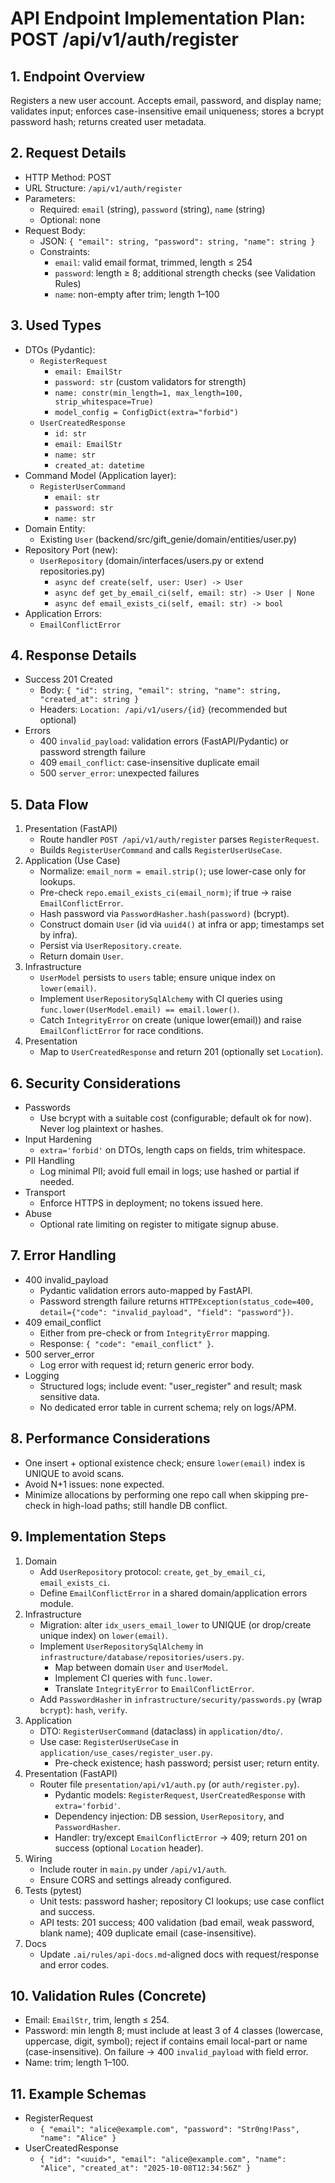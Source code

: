 # API Endpoint Implementation Plan: POST /api/v1/auth/register

## 1. Endpoint Overview
Registers a new user account. Accepts email, password, and display name; validates input; enforces case-insensitive email uniqueness; stores a bcrypt password hash; returns created user metadata.

## 2. Request Details
- HTTP Method: POST
- URL Structure: `/api/v1/auth/register`
- Parameters:
  - Required: `email` (string), `password` (string), `name` (string)
  - Optional: none
- Request Body:
  - JSON: `{ "email": string, "password": string, "name": string }`
  - Constraints:
    - `email`: valid email format, trimmed, length ≤ 254
    - `password`: length ≥ 8; additional strength checks (see Validation Rules)
    - `name`: non-empty after trim; length 1–100

## 3. Used Types
- DTOs (Pydantic):
  - `RegisterRequest`
    - `email: EmailStr`
    - `password: str` (custom validators for strength)
    - `name: constr(min_length=1, max_length=100, strip_whitespace=True)`
    - `model_config = ConfigDict(extra="forbid")`
  - `UserCreatedResponse`
    - `id: str`
    - `email: EmailStr`
    - `name: str`
    - `created_at: datetime`
- Command Model (Application layer):
  - `RegisterUserCommand`
    - `email: str`
    - `password: str`
    - `name: str`
- Domain Entity:
  - Existing `User` (backend/src/gift_genie/domain/entities/user.py)
- Repository Port (new):
  - `UserRepository` (domain/interfaces/users.py or extend repositories.py)
    - `async def create(self, user: User) -> User`
    - `async def get_by_email_ci(self, email: str) -> User | None`
    - `async def email_exists_ci(self, email: str) -> bool`
- Application Errors:
  - `EmailConflictError`

## 4. Response Details
- Success 201 Created
  - Body: `{ "id": string, "email": string, "name": string, "created_at": string }`
  - Headers: `Location: /api/v1/users/{id}` (recommended but optional)
- Errors
  - 400 `invalid_payload`: validation errors (FastAPI/Pydantic) or password strength failure
  - 409 `email_conflict`: case-insensitive duplicate email
  - 500 `server_error`: unexpected failures

## 5. Data Flow
1. Presentation (FastAPI)
   - Route handler `POST /api/v1/auth/register` parses `RegisterRequest`.
   - Builds `RegisterUserCommand` and calls `RegisterUserUseCase`.
2. Application (Use Case)
   - Normalize: `email_norm = email.strip()`; use lower-case only for lookups.
   - Pre-check `repo.email_exists_ci(email_norm)`; if true → raise `EmailConflictError`.
   - Hash password via `PasswordHasher.hash(password)` (bcrypt).
   - Construct domain `User` (id via `uuid4()` at infra or app; timestamps set by infra).
   - Persist via `UserRepository.create`.
   - Return domain `User`.
3. Infrastructure
   - `UserModel` persists to `users` table; ensure unique index on `lower(email)`.
   - Implement `UserRepositorySqlAlchemy` with CI queries using `func.lower(UserModel.email) == email.lower()`.
   - Catch `IntegrityError` on create (unique lower(email)) and raise `EmailConflictError` for race conditions.
4. Presentation
   - Map to `UserCreatedResponse` and return 201 (optionally set `Location`).

## 6. Security Considerations
- Passwords
  - Use bcrypt with a suitable cost (configurable; default ok for now). Never log plaintext or hashes.
- Input Hardening
  - `extra='forbid'` on DTOs, length caps on fields, trim whitespace.
- PII Handling
  - Log minimal PII; avoid full email in logs; use hashed or partial if needed.
- Transport
  - Enforce HTTPS in deployment; no tokens issued here.
- Abuse
  - Optional rate limiting on register to mitigate signup abuse.

## 7. Error Handling
- 400 invalid_payload
  - Pydantic validation errors auto-mapped by FastAPI.
  - Password strength failure returns `HTTPException(status_code=400, detail={"code": "invalid_payload", "field": "password"})`.
- 409 email_conflict
  - Either from pre-check or from `IntegrityError` mapping.
  - Response: `{ "code": "email_conflict" }`.
- 500 server_error
  - Log error with request id; return generic error body.
- Logging
  - Structured logs; include event: "user_register" and result; mask sensitive data.
  - No dedicated error table in current schema; rely on logs/APM.

## 8. Performance Considerations
- One insert + optional existence check; ensure `lower(email)` index is UNIQUE to avoid scans.
- Avoid N+1 issues: none expected.
- Minimize allocations by performing one repo call when skipping pre-check in high-load paths; still handle DB conflict.

## 9. Implementation Steps
1. Domain
   - Add `UserRepository` protocol: `create`, `get_by_email_ci`, `email_exists_ci`.
   - Define `EmailConflictError` in a shared domain/application errors module.
2. Infrastructure
   - Migration: alter `idx_users_email_lower` to UNIQUE (or drop/create unique index) on `lower(email)`.
   - Implement `UserRepositorySqlAlchemy` in `infrastructure/database/repositories/users.py`.
     - Map between domain `User` and `UserModel`.
     - Implement CI queries with `func.lower`.
     - Translate `IntegrityError` to `EmailConflictError`.
   - Add `PasswordHasher` in `infrastructure/security/passwords.py` (wrap `bcrypt`): `hash`, `verify`.
3. Application
   - DTO: `RegisterUserCommand` (dataclass) in `application/dto/`.
   - Use case: `RegisterUserUseCase` in `application/use_cases/register_user.py`.
     - Pre-check existence; hash password; persist user; return entity.
4. Presentation (FastAPI)
   - Router file `presentation/api/v1/auth.py` (or `auth/register.py`).
     - Pydantic models: `RegisterRequest`, `UserCreatedResponse` with `extra='forbid'`.
     - Dependency injection: DB session, `UserRepository`, and `PasswordHasher`.
     - Handler: try/except `EmailConflictError` → 409; return 201 on success (optional `Location` header).
5. Wiring
   - Include router in `main.py` under `/api/v1/auth`.
   - Ensure CORS and settings already configured.
6. Tests (pytest)
   - Unit tests: password hasher; repository CI lookups; use case conflict and success.
   - API tests: 201 success; 400 validation (bad email, weak password, blank name); 409 duplicate email (case-insensitive).
7. Docs
   - Update `.ai/rules/api-docs.md`-aligned docs with request/response and error codes.

## 10. Validation Rules (Concrete)
- Email: `EmailStr`, trim, length ≤ 254.
- Password: min length 8; must include at least 3 of 4 classes (lowercase, uppercase, digit, symbol); reject if contains email local-part or name (case-insensitive). On failure → 400 `invalid_payload` with field error.
- Name: trim; length 1–100.

## 11. Example Schemas
- RegisterRequest
  - `{ "email": "alice@example.com", "password": "Str0ng!Pass", "name": "Alice" }`
- UserCreatedResponse
  - `{ "id": "<uuid>", "email": "alice@example.com", "name": "Alice", "created_at": "2025-10-08T12:34:56Z" }`
